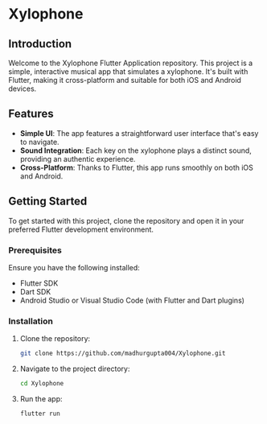 # Xylophone

## Introduction
Welcome to the Xylophone Flutter Application repository. This project is a simple, interactive musical app that simulates a xylophone. It's built with Flutter, making it cross-platform and suitable for both iOS and Android devices.

## Features
- **Simple UI**: The app features a straightforward user interface that's easy to navigate.
- **Sound Integration**: Each key on the xylophone plays a distinct sound, providing an authentic experience.
- **Cross-Platform**: Thanks to Flutter, this app runs smoothly on both iOS and Android.

## Getting Started
To get started with this project, clone the repository and open it in your preferred Flutter development environment.

### Prerequisites
Ensure you have the following installed:
- Flutter SDK
- Dart SDK
- Android Studio or Visual Studio Code (with Flutter and Dart plugins)

### Installation
1. Clone the repository:
   ```bash
   git clone https://github.com/madhurgupta004/Xylophone.git
   ```
2. Navigate to the project directory:
   ```bash
   cd Xylophone
   ```
3. Run the app:
   ```bash
   flutter run
   ```


